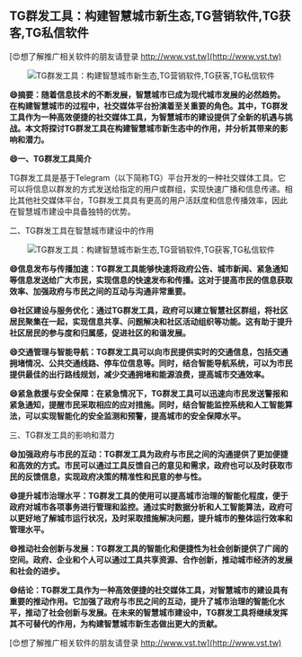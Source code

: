 ## **TG群发工具：构建智慧城市新生态,TG营销软件,TG获客,TG私信软件**

[😍想了解推广相关软件的朋友请登录 http://www.vst.tw](http://www.vst.tw)

 <center><img src="https://vst.tw/MP4/tuiguang/png/5.png" alt="TG群发工具：构建智慧城市新生态,TG营销软件,TG获客,TG私信软件"></center>

**😄摘要：随着信息技术的不断发展，智慧城市已成为现代城市发展的必然趋势。在构建智慧城市的过程中，社交媒体平台扮演着至关重要的角色。其中，TG群发工具作为一种高效便捷的社交媒体工具，为智慧城市的建设提供了全新的机遇与挑战。本文将探讨TG群发工具在构建智慧城市新生态中的作用，并分析其带来的影响和潜力。**

**😄一、TG群发工具简介**

TG群发工具是基于Telegram（以下简称TG）平台开发的一种社交媒体工具。它可以将信息以群发的方式发送给指定的用户或群组，实现快速广播和信息传递。相比其他社交媒体平台，TG群发工具具有更高的用户活跃度和信息传播效率，因此在智慧城市建设中具备独特的优势。

二、TG群发工具在智慧城市建设中的作用

 <center><img src="https://vst.tw/MP4/tuiguang/png/4.png" alt="TG群发工具：构建智慧城市新生态,TG营销软件,TG获客,TG私信软件"></center>

**😄信息发布与传播加速：TG群发工具能够快速将政府公告、城市新闻、紧急通知等信息发送给广大市民，实现信息的快速发布和传播。这对于提高市民的信息获取效率、加强政府与市民之间的互动与沟通非常重要。**

**😄社区建设与服务优化：通过TG群发工具，政府可以建立智慧社区群组，将社区居民聚集在一起，实现信息共享、问题解决和社区活动组织等功能。这有助于提升社区居民的参与度和归属感，促进社区的和谐发展。**

**😄交通管理与智能导航：TG群发工具可以向市民提供实时的交通信息，包括交通拥堵情况、公共交通线路、停车位信息等。同时，结合智能导航系统，可以为市民提供最佳的出行路线规划，减少交通拥堵和能源浪费，提高城市交通效率。**

**😄紧急救援与安全保障：在紧急情况下，TG群发工具可以迅速向市民发送警报和紧急通知，提醒市民采取相应的应对措施。同时，结合智能监控系统和人工智能算法，可以实现智能化的安全监测和预警，提高城市的安全保障水平。**

三、TG群发工具的影响和潜力

**😄加强政府与市民的互动：TG群发工具为政府与市民之间的沟通提供了更加便捷和高效的方式。市民可以通过工具反馈自己的意见和需求，政府也可以及时获取市民的反馈信息，实现政府决策的精准性和民意的参与性。**

**😄提升城市治理水平：TG群发工具的使用可以提高城市治理的智能化程度，便于政府对城市各项事务进行管理和监控。通过实时数据分析和人工智能算法，政府可以更好地了解城市运行状况，及时采取措施解决问题，提升城市的整体运行效率和管理水平。**

**😄推动社会创新与发展：TG群发工具的智能化和便捷性为社会创新提供了广阔的空间。政府、企业和个人可以通过工具共享资源、合作创新，推动城市经济的发展和社会的进步。**

**😄结论：TG群发工具作为一种高效便捷的社交媒体工具，对智慧城市的建设具有重要的推动作用。它加强了政府与市民之间的互动，提升了城市治理的智能化水平，推动了社会创新与发展。在未来的智慧城市建设中，TG群发工具将继续发挥其不可替代的作用，为构建智慧城市新生态做出更大的贡献。**

[😍想了解推广相关软件的朋友请登录 http://www.vst.tw](http://www.vst.tw)



